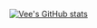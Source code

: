 [![Vee's GitHub stats](https://github-readme-stats.vercel.app/api?username=vee-git&count_private=true&theme=synthwave)](https://github.com/anuraghazra/github-readme-stats)
